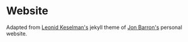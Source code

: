 # Website

Adapted from [Leonid Keselman's](https://leonidk.com) jekyll theme of [Jon Barron's](https://jonbarron.info) personal website.
